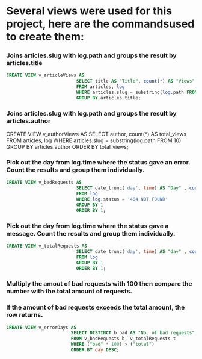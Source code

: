 # Several views were used for this project, here are the commandsused to create them:

### Joins articles.slug with log.path and groups the result by articles.title
```sql
CREATE VIEW v_articleViews AS
                          SELECT title AS "Title", count(*) AS "Views"
                          FROM articles, log
                          WHERE articles.slug = substring(log.path FROM 10)
                          GROUP BY articles.title;
```
### Joins articles.slug with log.path and groups the result by articles.author
CREATE VIEW v_authorViews AS
                          SELECT author, count(*) AS total_views
                          FROM articles, log
                          WHERE articles.slug = substring(log.path FROM 10)
                          GROUP BY articles.author
                          ORDER BY total_views;

### Pick out the day from log.time where the status gave an error. Count the results and group them individually.
```sql
CREATE VIEW v_badRequests AS
                          SELECT date_trunc('day', time) AS "Day" , count(time) AS "bad"
                          FROM log
                          WHERE log.status = '404 NOT FOUND'
                          GROUP BY 1
                          ORDER BY 1;
```
### Pick out the day from log.time where the status gave a message. Count the results and group them individually.
```sql
CREATE VIEW v_totalRequests AS
                          SELECT date_trunc('day', time) AS "day" , count(time) AS "total"
                          FROM log
                          GROUP BY 1
                          ORDER BY 1;
```
### Multiply the amout of bad requests with 100 then compare the number with the total amount of requests.
### If the amount of bad requests exceeds the total amount, the row returns.
```sql
CREATE VIEW v_errorDays AS
                        SELECT DISTINCT b.bad AS "No. of bad requests", t.day AS "which day"
                        FROM v_badRequests b, v_totalRequests t
                        WHERE ("bad" * 100) > ("total")
                        ORDER BY day DESC;
```

